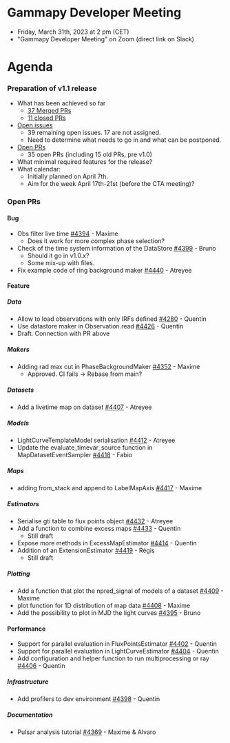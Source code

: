 
# Gammapy Developer Meeting

* Friday, March 31th, 2023 at 2 pm (CET)
* "Gammapy Developer Meeting" on Zoom (direct link on Slack)
# Agenda

### Preparation of v1.1 release
* What has been achieved so far
  * [37 Merged PRs](https://github.com/gammapy/gammapy/pulls?q=is%3Aclosed+is%3Apr+milestone%3A1.1)
  * [11 closed PRs](https://github.com/gammapy/gammapy/issues?q=is%3Aissue+is%3Aclosed+milestone%3A1.1)
* [Open issues](https://github.com/gammapy/gammapy/issues?page=1&q=is%3Aopen+is%3Aissue+milestone%3A1.1)
  * 39 remaining open issues. 17 are not assigned.
  * Need to determine what needs to go in and what can be postponed.
* [Open PRs](https://github.com/gammapy/gammapy/pulls?q=is%3Aopen+is%3Apr+milestone%3A1.1)
  * 35 open PRs (including 15 old PRs, pre v1.0)
* What minimal required features for the release?
* What calendar:
  * Initially planned on April 7th.
  * Aim for the week April 17th-21st (before the CTA meeting)?
  
### Open PRs
#### Bug
* Obs filter live time [#4394](https://github.com/gammapy/gammapy/pull/4394) - Maxime
  * Does it work for more complex phase selection?
* Check of the time system information of the DataStore [#4399](https://github.com/gammapy/gammapy/pull/4399) - Bruno 
  * Should it go in v1.0.x?
  * Some mix-up with files.
* Fix example code of ring background maker [#4440](https://github.com/gammapy/gammapy/pull/4440) - Atreyee  

#### Feature
##### Data
* Allow to load observations with only IRFs defined [#4280](https://github.com/gammapy/gammapy/pull/4280) - Quentin
* Use datastore maker in Observation.read [#4426](https://github.com/gammapy/gammapy/pull/4426) - Quentin
 * Draft. Connection with PR above
##### Makers
* Adding rad max cut in PhaseBackgroundMaker [#4352](https://github.com/gammapy/gammapy/pull/4352) - Maxime
  * Approved. CI fails -> Rebase from main?
##### Datasets
* Add a livetime map on dataset [#4407](https://github.com/gammapy/gammapy/pull/4407) - Atreyee
##### Models 
* LightCurveTemplateModel serialisation [#4412](https://github.com/gammapy/gammapy/pull/4412) - Atreyee
* Update the evaluate_timevar_source function in MapDatasetEventSampler [#4418](https://github.com/gammapy/gammapy/pull/4418) - Fabio
##### Maps
* adding from_stack and append to LabelMapAxis [#4417](https://github.com/gammapy/gammapy/pull/4417) - Maxime
##### Estimators
* Serialise gti table to flux points object [#4432](https://github.com/gammapy/gammapy/pull/4432) - Atreyee
* Add a function to combine excess maps [#4433](https://github.com/gammapy/gammapy/pull/4433) - Quentin 
  * Still draft
* Expose more methods in ExcessMapEstimator [#4414](https://github.com/gammapy/gammapy/pull/4414) - Quentin
* Addition of an ExtensionEstimator [#4419](https://github.com/gammapy/gammapy/pull/4419) - Régis
  * Still draft
##### Plotting
* Add a function that plot the npred_signal of models of a dataset [#4409](https://github.com/gammapy/gammapy/pull/4409) - Maxime
* plot function for 1D distribution of map data [#4408](https://github.com/gammapy/gammapy/pull/4408) - Maxime
* Add the possibility to plot in MJD the light curves [#4395](https://github.com/gammapy/gammapy/pull/4395) - Bruno
#### Performance
* Support for parallel evaluation in FluxPointsEstimator [#4402](https://github.com/gammapy/gammapy/pull/4402) - Quentin
* Support for parallel evaluation in LightCurveEstimator [#4404](https://github.com/gammapy/gammapy/pull/4404) - Quentin
* Add configuration and helper function to run multiprocessing or ray  [#4406](https://github.com/gammapy/gammapy/pull/4406) - Quentin
##### Infrastructure
* Add profilers to dev environment [#4398](https://github.com/gammapy/gammapy/pull/4398) - Quentin
##### Documentation
* Pulsar analysis tutorial [#4369](https://github.com/gammapy/gammapy/pull/4369) - Maxime & Alvaro

